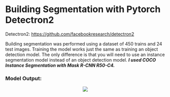 # Building Segmentation with Pytorch Detectron2

Detectron2: https://github.com/facebookresearch/detectron2

Building segmentation was performed using a dataset of 450 trains and 24 test images.
Training the model works just the same as training an object detection model. The only difference is that you will need to use an instance segmentation model instead of an object detection model. 
*__I used COCO Instance Segmentation with Mask R-CNN R50-C4.__*

### Model Output:
<div align="center">
  <img src="./output_goruntu/building_AdobeExpress.gif">
<div>
